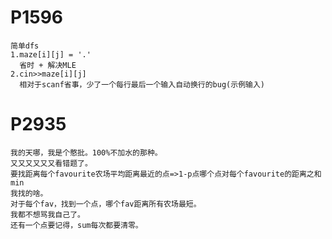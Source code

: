 <h1>
    P1596
</h1>

```
简单dfs
1.maze[i][j] = '.'
  省时 + 解决MLE
2.cin>>maze[i][j]
  相对于scanf省事，少了一个每行最后一个输入自动换行的bug(示例输入)
```

<h1>
    P2935
</h1>

```
我的天哪，我是个憨批。100%不加水的那种。
又又又又又又看错题了。
要找距离每个favourite农场平均距离最近的点=>1-p点哪个点对每个favourite的距离之和min
我找的啥。
对于每个fav，找到一个点，哪个fav距离所有农场最短。
我都不想骂我自己了。
还有一个点要记得，sum每次都要清零。
```

